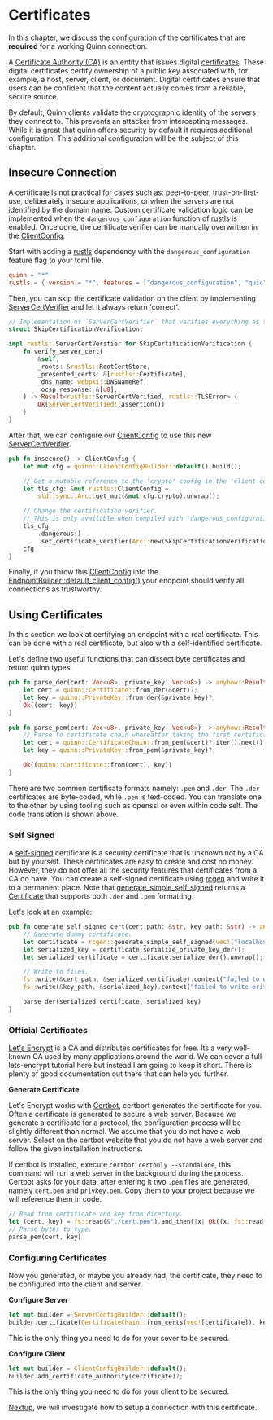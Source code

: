 # Certificates

In this chapter, we discuss the configuration of the certificates that are **required** for a working Quinn connection. 

A [Certificate Authority (CA)][ca] is an entity that issues digital [certificates][certificate]. 
These digital certificates certify ownership of a public key associated with, for example, a host, server, client, or document.
Digital certificates ensure that users can be confident that the content actually comes from a reliable, secure source.

By default, Quinn clients validate the cryptographic identity of the servers they connect to. 
This prevents an attacker from intercepting messages.
While it is great that quinn offers security by default it requires additional configuration.
This additional configuration will be the subject of this chapter. 

## Insecure Connection

A certificate is not practical for cases such as: peer-to-peer, trust-on-first-use, deliberately insecure applications, or when the servers are not identified by the domain name. 
Custom certificate validation logic can be implemented when the `dangerous_configuration` function of [rustls][rust-ls] is enabled. 
Once done, the certificate verifier can be manually overwritten in the [ClientConfig][ClientConfig].

Start with adding a [rustls][rust-ls] dependency with the `dangerous_configuration` feature flag to your toml file.

```toml
quinn = "*"
rustls = { version = "*", features = ["dangerous_configuration", "quic"] }
``` 

Then, you can skip the certificate validation on the client by implementing [ServerCertVerifier][ServerCertVerifier] and let it always return 'correct'.

```rust
// Implementation of `ServerCertVerifier` that verifies everything as trustworthy.
struct SkipCertificationVerification;

impl rustls::ServerCertVerifier for SkipCertificationVerification {
    fn verify_server_cert(
        &self,
        _roots: &rustls::RootCertStore,
        _presented_certs: &[rustls::Certificate],
        _dns_name: webpki::DNSNameRef,
        _ocsp_response: &[u8],
    ) -> Result<rustls::ServerCertVerified, rustls::TLSError> {
        Ok(ServerCertVerified::assertion())
    }
}
```

After that, we can configure our [ClientConfig][ClientConfig] to use this new [ServerCertVerifier][ServerCertVerifier]. 

```rust
pub fn insecure() -> ClientConfig {
    let mut cfg = quinn::ClientConfigBuilder::default().build();

    // Get a mutable reference to the 'crypto' config in the 'client config'..
    let tls_cfg: &mut rustls::ClientConfig =
        std::sync::Arc::get_mut(&mut cfg.crypto).unwrap();

    // Change the certification verifier.
    // This is only available when compiled with 'dangerous_configuration' feature.
    tls_cfg
        .dangerous()
        .set_certificate_verifier(Arc::new(SkipCertificationVerification));
    cfg
}
```
 
Finally, if you throw this [ClientConfig][ClientConfig] into the [EndpointBuilder::default_client_config()][default_client_config] your endpoint should verify all connections as trustworthy.

## Using Certificates

In this section we look at certifying an endpoint with a real certificate. 
This can be done with a real certificate, but also with a self-identified certificate. 

Let's define two useful functions that can dissect byte certificates and return quinn types.

```rust
pub fn parse_der(cert: Vec<u8>, private_key: Vec<u8>) -> anyhow::Result<(quinn::Certificate, quinn::PrivateKey)> {
    let cert = quinn::Certificate::from_der(&cert)?;
    let key = quinn::PrivateKey::from_der(&private_key)?;
    Ok((cert, key))
}

pub fn parse_pem(cert: Vec<u8>, private_key: Vec<u8>) -> anyhow::Result<(quinn::Certificate, quinn::PrivateKey)> {
    // Parse to certificate chain whereafter taking the first certificate in this chain.
    let cert = quinn::CertificateChain::from_pem(&cert)?.iter().next().unwrap().clone();
    let key = quinn::PrivateKey::from_pem(&private_key)?;

    Ok((quinn::Certificate::from(cert), key))
}
```

There are two common certificate formats namely: `.pem` and `.der`.
The `.der` certificates are byte-coded, while `.pem` is text-coded.
You can translate one to the other by using tooling such as openssl or even within code self. 
The code translation is shown above. 

### Self Signed

A [self-signed][self-signed] certificate is a security certificate that is unknown not by a CA but by yourself. 
These certificates are easy to create and cost no money. 
However, they do not offer all the security features that certificates from a CA do have. 
You can create a self-signed certificate using [rcgen][rcgen] and write it to a permanent place. 
Note that [generate_simple_self_signed][generate_simple_self_signed] returns a [Certificate][Certificate] that supports both `.der` and `.pem` formatting.

Let's look at an example:

```rust
pub fn generate_self_signed_cert(cert_path: &str, key_path: &str) -> anyhow::Result<(quinn::Certificate, quinn::PrivateKey)> {
    // Generate dummy certificate.
    let certificate = rcgen::generate_simple_self_signed(vec!["localhost".into()]).unwrap();
    let serialized_key = certificate.serialize_private_key_der();
    let serialized_certificate = certificate.serialize_der().unwrap();

    // Write to files.
    fs::write(&cert_path, &serialized_certificate).context("failed to write certificate")?;
    fs::write(&key_path, &serialized_key).context("failed to write private key")?;

    parse_der(serialized_certificate, serialized_key)
}
```

### Official Certificates

[Let's Encrypt][lets-encrypt] is a CA and distributes certificates for free. 
Its a very well-known CA used by many applications around the world.
We can cover a full lets-encrypt tutorial here but instead I am going to keep it short. 
There is plenty of good documentation out there that can help you further.  

**Generate Certificate**

Let's Encrypt works with [Certbot][certbot], certbort generates the certificate for you.
Often a certificate is generated to secure a web server. 
Because we generate a certificate for a protocol, the configuration process will be slightly different than normal. 
We assume that you do not have a web server. 
Select on the certbot website that you do not have a web server and follow the given installation instructions.

If certbot is installed, execute `certbot certonly --standalone`, this command will run a web server in the background during the process.
Certbot asks for your data, after entering it two `.pem` files are generated, namely `cert.pem` and `privkey.pem`. 
Copy them to your project because we will reference them in code. 
 
```rust
// Read from certificate and key from directory. 
let (cert, key) = fs::read(&"./cert.pem").and_then(|x| Ok((x, fs::read(&"./privkey.pem")?)))?;
// Parse bytes to type.
parse_pem(cert, key)
```

### Configuring Certificates

Now you generated, or maybe you already had, the certificate, they need to be configured into the client and server. 

**Configure Server**

```rust
let mut builder = ServerConfigBuilder::default();
builder.certificate(CertificateChain::from_certs(vec![certificate]), key)?;
```

This is the only thing you need to do for your sever to be secured. 

**Configure Client**

```rust
let mut builder = ClientConfigBuilder::default();
builder.add_certificate_authority(certificate)?;    
```

This is the only thing you need to do for your client to be secured.

[Nextup](set-up-connection.md), we will investigate how to setup a connection with this certificate. 

[certbot]: https://certbot.eff.org/instructions
[lets-encrypt]: https://letsencrypt.org/getting-started/
[rust-ls]: https://github.com/ctz/rustls
[rcgen]: https://github.com/est31/rcgen
[self-signed]: https://en.wikipedia.org/wiki/Self-signed_certificate#:~:text=In%20cryptography%20and%20computer%20security,a%20CA%20aim%20to%20provide.
[certificate]: https://en.wikipedia.org/wiki/Public_key_certificate
[ca]: https://en.wikipedia.org/wiki/Certificate_authority

[ClientConfig]: https://docs.rs/quinn/latest/quinn/generic/struct.ClientConfig.html
[ServerCertVerifier]: https://docs.rs/rustls/latest/rustls/trait.ServerCertVerifier.html
[default_client_config]: https://docs.rs/quinn/latest/quinn/generic/struct.EndpointBuilder.html#method.default_client_config
[generate_simple_self_signed]: https://docs.rs/rcgen/latest/rcgen/fn.generate_simple_self_signed.html
[Certificate]: https://docs.rs/rcgen/latest/rcgen/struct.Certificate.html